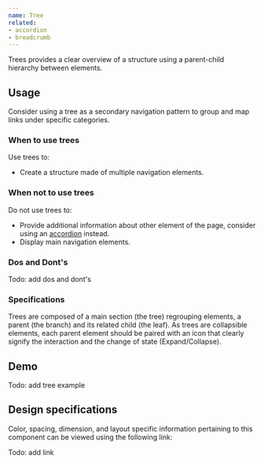 ```yaml
---
name: Tree
related:
- accordion
- breadcrumb
---
```


Trees provides a clear overview of a structure using a parent-child hierarchy between elements.

## Usage
Consider using a tree as a secondary navigation pattern to group and map links under specific categories.

### When to use trees

Use trees to:
- Create a structure made of multiple navigation elements.

### When not to use trees

Do not use trees to:
- Provide additional information about other element of the page, consider using an [accordion](/components/accordion) instead.
- Display main navigation elements.

### Dos and Dont's

Todo: add dos and dont's

### Specifications

Trees are composed of a main section (the tree) regrouping elements, a parent (the branch) and its related child (the leaf). As trees are collapsible elements, each parent element should be paired with an icon that clearly signify the interaction and the change of state (Expand/Collapse).

## Demo

Todo: add tree example

## Design specifications

Color, spacing, dimension, and layout specific information pertaining to this component can be viewed using the following link:

Todo: add link

